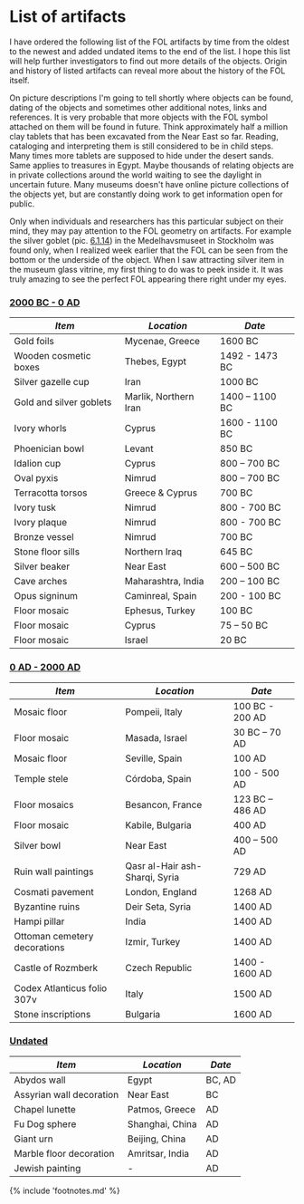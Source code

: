 # List of artifacts

I have ordered the following list of the FOL artifacts by time from the oldest to the newest and added undated items to the end of the list. I hope this list will help further investigators to find out more details of the objects. Origin and history of listed artifacts can reveal more about the history of the FOL itself.

On picture descriptions I'm going to tell shortly where objects can be found, dating of the objects and sometimes other additional notes, links and references. It is very probable that more objects with the FOL symbol attached on them will be found in future. Think approximately half a million clay tablets that has been excavated from the Near East so far. Reading, cataloging and interpreting them is still considered to be in child steps. Many times more tablets are supposed to hide under the desert sands<!-- cite author="Bill T. Arnold" title="Who Were The Babylonians?" date="2005" location="page 13" type="book" href="#" -->. Same applies to treasures in Egypt. Maybe thousands of relating objects are in private collections around the world waiting to see the daylight in uncertain future. Many museums doesn't have online picture collections of the objects yet, but are constantly doing work to get information open for public.

Only when individuals and researchers has this particular subject on their mind, they may pay attention to the FOL geometry on artifacts. For example the silver goblet (pic. [6.1.14](2000-0bc.md#fig6.1.14)) in the Medelhavsmuseet in Stockholm was found only, when I realized week earlier that the FOL can be seen from the bottom or the underside of the object. When I saw attracting silver item in the museum glass vitrine, my first thing to do was to peek inside it. It was truly amazing to see the perfect FOL appearing there right under my eyes.

<!-- nopb -->

### [2000 BC - 0 AD](2000-0bc.md)

| ***Item*** | ***Location*** | ***Date*** |
| -- | -- | -- |
|Gold foils|Mycenae, Greece|1600 BC|
|Wooden cosmetic boxes|Thebes, Egypt|1492 - 1473 BC|
|Silver gazelle cup|Iran|1000 BC|
|Gold and silver goblets|Marlik, Northern Iran|1400 – 1100 BC|
|Ivory whorls|Cyprus|1600 - 1100 BC|
|Phoenician bowl|Levant|850 BC|
|Idalion cup|Cyprus|800 – 700 BC|
|Oval pyxis|Nimrud|800 – 700 BC|
|Terracotta torsos|Greece & Cyprus|700 BC|
|Ivory tusk|Nimrud|800 - 700 BC|
|Ivory plaque|Nimrud|800 - 700 BC|
|Bronze vessel|Nimrud|700 BC|
|Stone floor sills|Northern Iraq|645 BC|
|Silver beaker|Near East|600 – 500 BC|
|Cave arches|Maharashtra, India|200 – 100 BC|
|Opus signinum|Caminreal, Spain|200 - 100 BC|
|Floor mosaic|Ephesus, Turkey|100 BC|
|Floor mosaic|Cyprus|75 – 50 BC|
|Floor mosaic|Israel|20 BC|

<!-- endnopb -->
<!-- nopb -->

### [0 AD - 2000 AD](0-2000ad.md)

| ***Item*** | ***Location*** | ***Date*** |
| -- | -- | -- |
|Mosaic floor|Pompeii, Italy|100 BC - 200 AD|
|Floor mosaic|Masada, Israel|30 BC – 70 AD|
|Mosaic floor|Seville, Spain|100 AD|
|Temple stele|Córdoba, Spain|100 - 500 AD|
|Floor mosaics|Besancon, France|123 BC – 486 AD|
|Floor mosaic|Kabile, Bulgaria|400 AD|
|Silver bowl|Near East|400 – 500 AD|
|Ruin wall paintings|Qasr al-Hair ash-Sharqi, Syria|729 AD|
|Cosmati pavement|London, England|1268 AD|
|Byzantine ruins|Deir Seta, Syria|1400 AD|
|Hampi pillar|India|1400 AD|
|Ottoman cemetery decorations|Izmir, Turkey|1400 AD|
|Castle of Rozmberk|Czech Republic|1400 - 1600 AD|
|Codex Atlanticus folio 307v|Italy|1500 AD|
|Stone inscriptions|Bulgaria|1600 AD|

<!-- endnopb -->
<!-- nopb -->

### [Undated](undated.md)

| ***Item*** | ***Location*** | ***Date*** |
| -- | -- | -- |
|Abydos wall|Egypt|BC, AD|
|Assyrian wall decoration|Near East|BC|
|Chapel lunette|Patmos, Greece|AD|
|Fu Dog sphere|Shanghai, China|AD|
|Giant urn|Beijing, China|AD|
|Marble floor decoration|Amritsar, India|AD|
|Jewish painting|-|AD|

<!-- endnopb -->

{% include 'footnotes.md' %}
